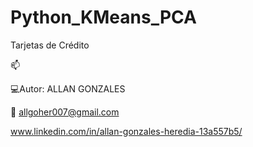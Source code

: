 # Python_KMeans_PCA
Tarjetas de Crédito 

📫 
   
   💻Autor: ALLAN GONZALES
   
   📩 allgoher007@gmail.com
   
   www.linkedin.com/in/allan-gonzales-heredia-13a557b5/
